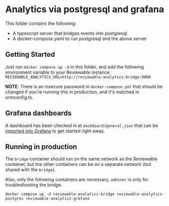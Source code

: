 # Analytics via postgresql and grafana

This folder contains the following:
* A typescript server that bridges events into postgresql.
* A docker-compose.yaml to run postgresql and the above server

## Getting Started

Just run `docker compose up -d` in this folder, and add the following
environment variable to your Reviewable instance:
`REVIEWABLE_ANALYTICS_URL=http://reviewable-analytics-bridge:9000`

**NOTE**: There is an insecure password in `docker-compose.yml` that should be
changed if you're running this in production, and it's matched in ormconfig.ts.

## Grafana dashboards

A dashboard has been checked in at `dashboard/general.json` that can be
[imported into Grafana](https://grafana.com/docs/grafana/latest/dashboards/manage-dashboards/#export-and-import-dashboards)
to get started right away.

## Running in production

The `bridge` container should run on the same network as the Reviewable
container, but the other containers can be on a separate network (but shared
with the `bridge`).

Also, only the following containers are necessary, `adminer` is only for troubleshooting the bridge.

`docker compose up -d reviewable-analytics-bridge reviewable-analytics-postgres reviewable-analytics-grafana`
